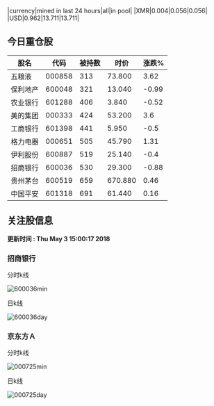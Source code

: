 |currency|mined in last 24 hours|all|in pool|
|XMR|0.004|0.056|0.056|
|USD|0.962|13.711|13.711|

## 今日重仓股 

|股名|代码|被持数|时价|涨跌%|
|---|---|---|---|---|
|五粮液|000858|313|73.800|3.62|
|保利地产|600048|321|13.040|-0.99|
|农业银行|601288|406|3.840|-0.52|
|美的集团|000333|424|53.200|3.6|
|工商银行|601398|441|5.950|-0.5|
|格力电器|000651|505|45.790|1.31|
|伊利股份|600887|519|25.140|-0.4|
|招商银行|600036|530|29.300|-0.88|
|贵州茅台|600519|659|670.880|0.46|
|中国平安|601318|691|61.440|0.16|

## 关注股信息
**更新时间 : Thu May  3 15:00:17 2018**
### 招商银行 
分时k线

![600036min](http://image.sinajs.cn/newchart/min/n/sh600036.gif)

日k线

![600036day](http://image.sinajs.cn/newchart/daily/n/sh600036.gif)

### 京东方Ａ 
分时k线

![000725min](http://image.sinajs.cn/newchart/min/n/sz000725.gif)

日k线

![000725day](http://image.sinajs.cn/newchart/daily/n/sz000725.gif)

